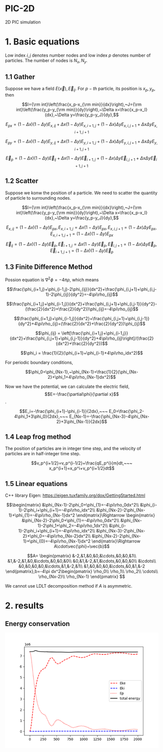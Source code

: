 # PIC-2D
2D PIC simulation

# 1. Basic equations
Low index $i,j$ denotes number nodes and low index $p$ denotes number of particles. The number of nodes is $N_x,N_y$.
## 1.1 Gather
Suppose we have a field $E(\vec{x}),\vec{E}_{ij}$. For $p-th$ particle, its position is $x_p,y_p$, then

$$I={\rm int}\left(\frac{x_p-x_{\rm min}}{dx}\right),~J={\rm int}\left(\frac{y_p-y_{\rm min}}{dy}\right),~\Delta x=\frac{x_p-x_I}{dx},~\Delta y=\frac{y_p-y_J}{dy},$$

$$E_{px}=(1-\Delta x)(1-\Delta y)E_{x,ij}+\Delta x(1-\Delta y)E_{x,i+1,j}+(1-\Delta x)\Delta yE_{x,i,j+1}+\Delta x\Delta yE_{x,i+1,j+1}$$

$$E_{py}=(1-\Delta x)(1-\Delta y)E_{y,ij}+\Delta x(1-\Delta y)E_{y,i+1,j}+(1-\Delta x)\Delta yE_{y,i,j+1}+\Delta x\Delta yE_{y,i+1,j+1}$$

$$\vec{E}_ p=(1-\Delta x)(1-\Delta y)\vec{E}_ {ij}+\Delta x(1-\Delta y)\vec{E}_ {i+1,j}+(1-\Delta x)\Delta y\vec{E}_ {i,j+1}+\Delta x\Delta y\vec{E}_{i+1,j+1}$$




## 1.2 Scatter
Suppose we konw the position of a particle. We need to scatter the quantity of particle to surrounding nodes.

$$I={\rm int}\left(\frac{x_p-x_{\rm min}}{dx}\right),~J={\rm int}\left(\frac{y_p-y_{\rm min}}{dy}\right),~\Delta x=\frac{x_p-x_I}{dx},~\Delta y=\frac{y_p-y_J}{dy},$$

$$E_{x,ij}=(1-\Delta x)(1-\Delta y)E_{px},E_{x,i+1,j}=\Delta x(1-\Delta y)E_{px},E_{x,i,j+1}=(1-\Delta x)\Delta yE_{px},E_{x,i+1,j+1}=(1-\Delta x)(1-\Delta y)E_{px}$$

$$\vec{E}_ {ij}=(1-\Delta x)(1-\Delta y)\vec{E}_ {p},\vec{E}_ {i+1,j}=\Delta x(1-\Delta y)\vec{E}_ {p},\vec{E}_ {i,j+1}=(1-\Delta x)\Delta y\vec{E}_ {p},\vec{E}_ {i+1,j+1}=(1-\Delta x)(1-\Delta y)\vec{E}_{p}$$

## 1.3 Finite Difference Method
Possion equation is $\nabla^2\phi=-4\pi\rho$, which means

$$\frac{\phi_{i+1,j}+\phi_{i-1,j}-2\phi_{ij}}{dx^2}+\frac{\phi_{i,j+1}+\phi_{i,j-1}-2\phi_{ij}}{dy^2}=-4\pi\rho_{ij}$$

$$\frac{\phi_{i+1,j}+\phi_{i-1,j}}{dx^2}+\frac{\phi_{i,j+1}+\phi_{i,j-1}}{dy^2}-(\frac{2}{dx^2}+\frac{2}{dy^2})\phi_{ij}=-4\pi\rho_{ij}$$

$$\frac{\phi_{i+1,j}+\phi_{i-1,j}}{dx^2}+\frac{\phi_{i,j+1}+\phi_{i,j-1}}{dy^2}+4\pi\rho_{ij}=(\frac{2}{dx^2}+\frac{2}{dy^2})\phi_{ij}$$

$$\phi_{ij} = \left[\frac{\phi_{i+1,j}+\phi_{i-1,j}}{dx^2}+\frac{\phi_{i,j+1}+\phi_{i,j-1}}{dy^2}+4\pi\rho_{ij}\right]/(\frac{2}{dx^2}+\frac{2}{dy^2})$$

$$\phi_i = \frac{1}{2}(\phi_{i+1}+\phi_{i-1}+4\pi\rho_idx^2)$$

For periodic boundary conditions, 

$$\phi_0=\phi_{Nx-1},~\phi_{Nx-1}=\frac{1}{2}(\phi_{Nx-2}+\phi_1+4\pi\rho_{Nx-1}dx^2)$$

Now we have the potential, we can calculate the electric field, $$E=-\frac{\partial\phi}{\partial x}$$.

$$E_i=-\frac{\phi_{i+1}-\phi_{i-1}}{2dx},~~~ E_0=\frac{\phi_2-4\phi_1+3\phi_0}{2dx},~~~ E_{Nx-1}=-\frac{\phi_{Nx-3}-4\phi_{Nx-2}+3\phi_{Nx-1}}{2dx}$$

## 1.4 Leap frog method
The position of particles are in integer time step, and the velocity of particles are in half-integer time step.

$$v_p^{i+1/2}=v_p^{i-1/2}+\frac{qE_p^i}{m}dt,~~~ x_p^{i+1}=x_p^i+v_p^{i+1/2}dt$$

## 1.5 Linear equations
C++ library Eigen: https://eigen.tuxfamily.org/dox/GettingStarted.html

$$\begin{matrix}
&\phi_{Nx-1}-2\phi_0+\phi_{1}=-4\pi\rho_0dx^2\\
&\phi_{i-1}-2\phi_i+\phi_{i+1}=-4\pi\rho_idx^2\\
&\phi_{Nx-2}-2\phi_{Nx-1}+\phi_{1}=-4\pi\rho_{Nx-1}dx^2
\end{matrix}\Rightarrow \begin{matrix}
&\phi_{Nx-2}-2\phi_0+\phi_{1}=-4\pi\rho_0dx^2\\
&\phi_{Nx-1}-2\phi_1+\phi_2=-4\pi\rho_1dx^2\\
&\phi_{i-1}-2\phi_i+\phi_{i+1}=-4\pi\rho_idx^2\\
&\phi_{Nx-3}-2\phi_{Nx-2}+\phi_0=-4\pi\rho_{Nx-2}dx^2\\
&\phi_{Nx-2}-2\phi_{Nx-1}+\phi_{0}=-4\pi\rho_{Nx-1}dx^2
\end{matrix}\Rightarrow A\cdot\vec{\phi}=\vec{b}$$

$$A=
\begin{pmatrix}
&-2,&1,&0,&0,&\cdots,&0,&0,&1\\
&1,&-2,&1,&0,&\cdots,&0,&0,&0\\
&0,&1,&-2,&1,&\cdots,&0,&0,&0\\
&\cdots\\
&0,&0,&0,&0,&\cdots,&1,&-2,&1\\
&1,&0,&0,&0,&\cdots,&0,&1,&-2
\end{pmatrix},b=-4\pi dx^2\begin{pmatrix}
\rho_0\\
\rho_1\\
\rho_2\\
\cdots\\
\rho_{Nx-2}\\
\rho_{Nx-1}
\end{pmatrix}
$$

We cannot use LDLT decomposition method if $A$ is asymmetric.

# 2. results
## Energy conservation
![image](energy.png)



